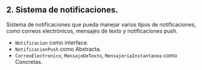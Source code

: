 ## 2. Sistema de notificaciones.

Sistema de notificaciones que pueda manejar varios tipos de notificaciones, como correos electrónicos, mensajes de texto y notificaciones push.

- `Notificacion` como interface.
- `NotificacionPush` como Abstracta.
- `CorreoElectronico`, `MensajeDeTexto`, `MensajeriaInstantanea`  como Concretas.


